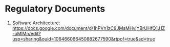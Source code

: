 # Regulatory Documents

1. Software Architecture: https://docs.google.com/document/d/1hPVn1zC9JMsMHvjYBrUHfQ1J1Z-uMlMn/edit?usp=sharing&ouid=106466066450882677590&rtpof=true&sd=true
